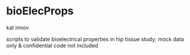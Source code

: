 # bioElecProps
kat innov

scripts to validate bioelectrical properties in hip tissue study; mock data only & confidential code not included
